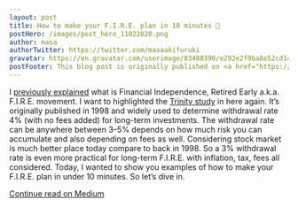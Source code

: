 ```yaml
---
layout: post
title: How to make your F.I.R.E. plan in 10 minutes 🚀
postHero: /images/post_hero_11022020.png
author: masa
authorTwitter: https://twitter.com/masaakifuruki
gravatar: https://en.gravatar.com/userimage/83488390/e292e2f9ba8e52cd14aae2c80e1a4f30.png?size=200
postFooter: This blog post is originally published on <a href="https://masaakifuruki.medium.com/how-to-make-your-f-i-r-e-plan-in-10-minutes-96dadf6240b">Medium</a>
---
```


I [previously explained](https://masaakifuruki.medium.com/how-much-money-you-actually-need-to-retire-within-the-next-10-years-or-financially-independent-8414ee718a64) what is Financial Independence, Retired Early a.k.a. F.I.R.E. movement.
I want to highlighted the [Trinity study](https://en.wikipedia.org/wiki/Trinity_study) in here again. It’s originally published in 1998 and widely used to determine withdrawal rate 4% (with no fees added) for long-term investments.
The withdrawal rate can be anywhere between 3–5% depends on how much risk you can accumulate and also depending on fees as well. Considering stock market is much better place today compare to back in 1998. So a 3% withdrawal rate is even more practical for long-term F.I.R.E. with inflation, tax, fees all considered.
Today, I wanted to show you examples of how to make your F.I.R.E. plan in under 10 minutes. So let’s dive in.

[Continue read on Medium](https://masaakifuruki.medium.com/how-to-make-your-f-i-r-e-plan-in-10-minutes-96dadf6240b)
